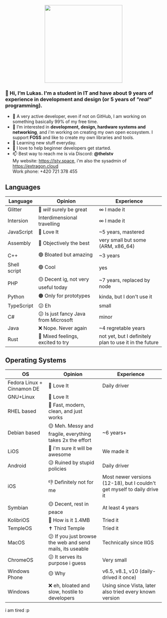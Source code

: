 <p align="center">
      <img height="250" src="https://cdn-origin.extragon.cloud/file/d735f166e6c65ac4b412baf2650ac572.svg?cache">
</p>

### 👋 Hi, I’m **Lukas**. I'm a student in IT and have about 9 years of experience in development and design (or 5 years of *"real"* programming).
- 🗿 A very active developer, even if not on GitHub, I am working on something basically 99% of my free time.
- 👀 I’m interested in **development, design, hardware systems and networking**, and i'm working on creating my own open ecosystem. I support **FOSS** and like to create my own libraries and tools.
- 🌱 Learning new stuff everyday.
- 💞️ I love to help beginner developers get started.
- 📫 Best way to reach me is via Discord: **@thelstv**<br>
      My website: https://lstv.space, i'm also the sysadmin of https://extragon.cloud<br>
      Work phone: +420 721 378 455

## Languages

| Language                     | Opinion      | Experience   |
|------------------------------|--------------|--------------|
| Glitter | 🫥 *will* surely be great | ∞ I made it |
| Intersion | Interdimensional travelling | ∞ I made it |
| JavaScript | 💖 Love It | ~5 years, mastered |
| Assembly | 💪 Objectively the best | very small but some (ARM, x86_64) |
| C++ | 🟢 Bloated but amazing | ~3 years |
| Shell script | 🟢 Cool | yes |
| PHP | 🟡 Decent ig, not very useful today | ~7 years, replaced by node |
| Python | 🟠 Only for prototypes | kinda, but I don't use it |
| TypeScript | 😕 Eh | small |
| C# | 😕 Is just fancy Java from Microsoft | minor |
| Java | ❌ Nope. Never again | ~4 regretable years |
| Rust | 🫥 Mixed feelings, excited to try | not yet, but I definitely plan to use it in the future |

## Operating Systems
| OS                     | Opinion      | Experience   |
|------------------------------|--------------|--------------|
| Fedora Linux + Cinnamon DE | 💖 Love It | Daily driver |
| GNU+Linux | 💖 Love It | |
| RHEL based | 💖 Fast, modern, clean, and just works | |
| Debian based | 🟡 Meh. Messy and fragile, everything takes 2x the effort | ~6 years+ |
| LiOS | 🫥 i'm sure it will be awesome | We made it |
| Android | 😥 Ruined by stupid policies | Daily driver |
| iOS | 👎 Definitely not for me | Most newer versions (12-18), but I couldn't get myself to daily drive it |
| Symbian | 🟡 Decent, rest in peace | At least 4 years |
| KolibriOS | 💾 How is it 1.4MB | Tried it |
| TempleOS | ✝️ Third Temple | Tried it |
| MacOS | 😕 If you just browse the web and send mails, its useable | Technically since IIGS |
| ChromeOS | 😕 It serves its purpose i guess | Very small |
| Windows Phone | 🟡 Why | v6.5, v8.1, v10 (daily-drived it once) |
| Windows | ❌ eh, bloated and slow, hostile to developers | Using since Vista, later also tried every known version |
<!--
## Aesthetics
| Aesthetic                    | Opinion      | Design experience   |
|------------------------------|--------------|--------------|
| 🧊 Fluent design (upcomming) | Well see :D | -- |
| 🔵 Flat design (current) | I like it, if done right | yes |
| 🔵 Flat design (early) | Bad | yes |
| 🔊 Frutiger Metro | Its okay | no |
| 🫧 Frutiger Aero | 💖 Love It | some |
| Android Holo | nostalgia | no |
| (not an aesthetic) Google Material v1/v2 | meh | tiny |
| (not an aesthetic) Google Material v3 | a lot better | no |
| Corporate memphis | Awful, terrible, disgusting, cringe. | no. |
| Y2K | 💖 Love It | no |
| Vaporwave | Pretty cool | no |

-->
i am tired :p
